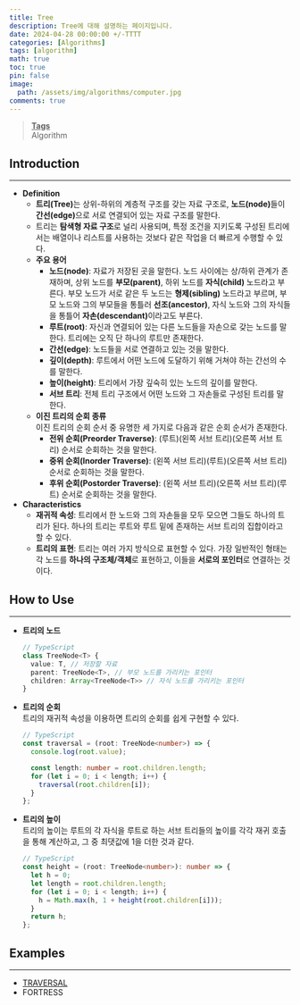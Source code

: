 ```yaml
---
title: Tree
description: Tree에 대해 설명하는 페이지입니다.
date: 2024-04-28 00:00:00 +/-TTTT
categories: [Algorithms]
tags: [algorithm]
math: true
toc: true
pin: false
image:
  path: /assets/img/algorithms/computer.jpg
comments: true
---
```


<blockquote class="prompt-info"><p><strong><u>Tags</u></strong> <br />
Algorithm</p></blockquote>

## Introduction

<hr />

- <b>Definition</b>
  - <b>트리(Tree)</b>는 상위-하위의 계층적 구조를 갖는 자료 구조로, <b>노드(node)</b>들이 <b>간선(edge)</b>으로 서로 연결되어 있는 자료 구조를 말한다.
  - 트리는 <b>탐색형 자료 구조</b>로 널리 사용되며, 특정 조건을 지키도록 구성된 트리에서는 배열이나 리스트를 사용하는 것보다 같은 작업을 더 빠르게 수행할 수 있다.
  - <b>주요 용어</b>
    - <b>노드(node)</b>: 자료가 저장된 곳을 말한다. 노드 사이에는 상/하위 관계가 존재하며, 상위 노드를 <b>부모(parent)</b>, 하위 노드를 <b>자식(child)</b> 노드라고 부른다. 부모 노드가 서로 같은 두 노드는 <b>형제(sibling)</b> 노드라고 부르며, 부모 노드와 그의 부모들을 통틀러 <b>선조(ancestor)</b>, 자식 노드와 그의 자식들을 통틀어 <b>자손(descendant)</b>이라고도 부른다.
    - <b>루트(root)</b>: 자신과 연결되어 있는 다른 노드들을 자손으로 갖는 노드를 말한다. 트리에는 오직 단 하나의 루트만 존재한다.
    - <b>간선(edge)</b>: 노드들을 서로 연결하고 있는 것을 말한다.
    - <b>깊이(depth)</b>: 루트에서 어떤 노드에 도달하기 위해 거쳐야 하는 간선의 수를 말한다.
    - <b>높이(height)</b>: 트리에서 가장 깊숙히 있는 노드의 깊이를 말한다.
    - <b>서브 트리</b>: 전체 트리 구조에서 어떤 노드와 그 자손들로 구성된 트리를 말한다.
  - <b>이진 트리의 순회 종류</b>  
    이진 트리의 순회 순서 중 유명한 세 가지로 다음과 같은 순회 순서가 존재한다.
    - <b>전위 순회(Preorder Traverse)</b>: (루트)(왼쪽 서브 트리)(오른쪽 서브 트리) 순서로 순회하는 것을 말한다.
    - <b>중위 순회(Inorder Traverse)</b>: (왼쪽 서브 트리)(루트)(오른쪽 서브 트리) 순서로 순회하는 것을 말한다.
    - <b>후위 순회(Postorder Traverse)</b>: (왼쪽 서브 트리)(오른쪽 서브 트리)(루트) 순서로 순회하는 것을 말한다.
- <b>Characteristics</b>
  - <b>재귀적 속성</b>: 트리에서 한 노드와 그의 자손들을 모두 모으면 그들도 하나의 트리가 된다. 하나의 트리는 루트와 루트 밑에 존재하는 서브 트리의 집합이라고 할 수 있다.
  - <b>트리의 표현</b>: 트리는 여러 가지 방식으로 표현할 수 있다. 가장 일반적인 형태는 각 노드를 <b>하나의 구조체/객체</b>로 표현하고, 이들을 <b>서로의 포인터</b>로 연결하는 것이다.

## How to Use

<hr />

- <b>트리의 노드</b>
  ```ts
  // TypeScript
  class TreeNode<T> {
    value: T, // 저장할 자료
    parent: TreeNode<T>, // 부모 노드를 가리키는 포인터
    children: Array<TreeNode<T>> // 자식 노드를 가리키는 포인터
  }
  ```
- <b>트리의 순회</b>  
  트리의 재귀적 속성을 이용하면 트리의 순회를 쉽게 구현할 수 있다.

  ```ts
  // TypeScript
  const traversal = (root: TreeNode<number>) => {
    console.log(root.value);

    const length: number = root.children.length;
    for (let i = 0; i < length; i++) {
      traversal(root.children[i]);
    }
  };
  ```

- <b>트리의 높이</b>  
  트리의 높이는 루트의 각 자식을 루트로 하는 서브 트리들의 높이를 각각 재귀 호출을 통해 계산하고, 그 중 최댓값에 1을 더한 것과 같다.
  ```ts
  // TypeScript
  const height = (root: TreeNode<number>): number => {
    let h = 0;
    let length = root.children.length;
    for (let i = 0; i < length; i++) {
      h = Math.max(h, 1 + height(root.children[i]));
    }
    return h;
  };
  ```

## Examples

<hr />

- <a href="https://github.com/HyunJinNo/Algorithm/blob/main/Tree/TRAVERSAL.ts" target="_blank">TRAVERSAL</a>
- FORTRESS
